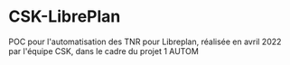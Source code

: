 # CSK-LibrePlan
POC pour l'automatisation des TNR pour Libreplan, réalisée en avril 2022 par l'équipe CSK, dans le cadre du projet 1 AUTOM
